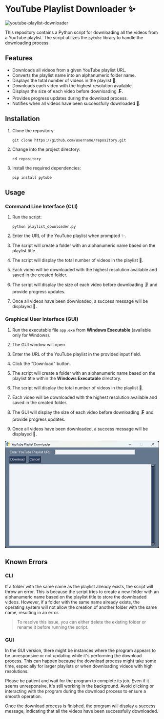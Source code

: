 # YouTube Playlist Downloader ✨

![youtube-playlist-downloader](https://socialify.git.ci/DhananjayPorwal/youtube-playlist-downloader/image?font=Jost&forks=1&issues=1&language=1&logo=https%3A%2F%2Fupload.wikimedia.org%2Fwikipedia%2Fcommons%2Fthumb%2F0%2F09%2FYouTube_full-color_icon_%25282017%2529.svg%2F120px-YouTube_full-color_icon_%25282017%2529.svg.png&name=1&owner=1&pattern=Floating%20Cogs&pulls=1&stargazers=1&theme=Auto)

This repository contains a Python script for downloading all the videos from a YouTube playlist. The script utilizes the `pytube` library to handle the downloading process.

## Features

- Downloads all videos from a given YouTube playlist URL.
- Converts the playlist name into an alphanumeric folder name.
- Displays the total number of videos in the playlist 🎦.
- Downloads each video with the highest resolution available.
- Displays the size of each video before downloading 🗜.
- Provides progress updates during the download process.
- Notifies when all videos have been successfully downloaded 🎉.

## Installation

1. Clone the repository:

   ```
   git clone https://github.com/username/repository.git
   ```

2. Change into the project directory:

   ```
   cd repository
   ```

3. Install the required dependencies:

   ```
   pip install pytube
   ```

## Usage

### Command Line Interface (CLI)

1. Run the script:

   ```
   python playlist_downloader.py
   ```

2. Enter the URL of the YouTube playlist when prompted ✨.

3. The script will create a folder with an alphanumeric name based on the playlist title.

4. The script will display the total number of videos in the playlist 🎦.

5. Each video will be downloaded with the highest resolution available and saved in the created folder.

6. The script will display the size of each video before downloading 🗜 and provide progress updates.

7. Once all videos have been downloaded, a success message will be displayed 🎉.

### Graphical User Interface (GUI)

1. Run the executable file `app.exe` from **Windows Executable** (available only for Windows).

2. The GUI window will open.

3. Enter the URL of the YouTube playlist in the provided input field.

4. Click the "Download" button.

5. The script will create a folder with an alphanumeric name based on the playlist title within the **Windows Executable** directory.

6. The script will display the total number of videos in the playlist 🎦.

7. Each video will be downloaded with the highest resolution available and saved in the created folder.

8. The GUI will display the size of each video before downloading 🗜 and provide progress updates.

9. Once all videos have been downloaded, a success message will be displayed 🎉.

<p align="center" width="100%">
  <img src="https://raw.githubusercontent.com/DhananjayPorwal/youtube-playlist-downloader/main/image.png" alt="GUI Screenshot" />
</p>

## Known Errors

### CLI

If a folder with the same name as the playlist already exists, the script will throw an error. This is because the script tries to create a new folder with an alphanumeric name based on the playlist title to store the downloaded videos. However, if a folder with the same name already exists, the operating system will not allow the creation of another folder with the same name, resulting in an error.

> To resolve this issue, you can either delete the existing folder or rename it before running the script.

### GUI

In the GUI version, there might be instances where the program appears to be unresponsive or not updating while it's performing the download process. This can happen because the download process might take some time, especially for larger playlists or when downloading videos with high resolutions.

Please be patient and wait for the program to complete its job. Even if it seems unresponsive, it's still working in the background. Avoid clicking or interacting with the program during the download process to ensure a smooth operation.

Once the download process is finished, the program will display a success message, indicating that all the videos have been successfully downloaded.
